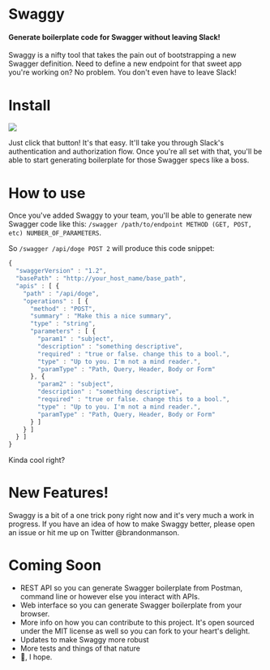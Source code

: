 # Swaggy

#### Generate boilerplate code for Swagger without leaving Slack!

Swaggy is a nifty tool that takes the pain out of bootstrapping a new Swagger definition. Need to define a new endpoint for that sweet app you're working on? No problem. You don't even have to leave Slack!

# Install

[![](https://platform.slack-edge.com/img/add_to_slack.png)](https://slack.com/oauth/authorize?scope=incoming-webhook,commands,bot,files%3Awrite%3Auser&client_id=4460641922.158836768032&redirect_uri=https://swagger-generator.herokuapp.com/authenticate/redirect)

Just click that button! It's that easy. It'll take you through Slack's authentication and authorization flow. Once you're all set with that, you'll be able to start generating boilerplate for those Swagger specs like a boss.

# How to use
Once you've added Swaggy to your team, you'll be able to generate new Swagger code like this:
`/swagger /path/to/endpoint METHOD (GET, POST, etc) NUMBER_OF_PARAMETERS`.

So `/swagger /api/doge POST 2` will produce this code snippet:

```javascript
{
  "swaggerVersion" : "1.2",
  "basePath" : "http://your_host_name/base_path",
  "apis" : [ {
    "path" : "/api/doge",
    "operations" : [ {
      "method" : "POST",
      "summary" : "Make this a nice summary",
      "type" : "string",
      "parameters" : [ {
        "param1" : "subject",
        "description" : "something descriptive",
        "required" : "true or false. change this to a bool.",
        "type" : "Up to you. I'm not a mind reader.",
        "paramType" : "Path, Query, Header, Body or Form"
      }, {
        "param2" : "subject",
        "description" : "something descriptive",
        "required" : "true or false. change this to a bool.",
        "type" : "Up to you. I'm not a mind reader.",
        "paramType" : "Path, Query, Header, Body or Form"
      } ]
    } ]
  } ]
}
```
Kinda cool right?
# New Features!
Swaggy is a bit of a one trick pony right now and it's very much a work in progress. If you have an idea of how to make Swaggy better, please open an issue or hit me up on Twitter @brandonmanson.
# Coming Soon
- REST API so you can generate Swagger boilerplate from Postman, command line or however else you interact with APIs.
- Web interface so you can generate Swagger boilerplate from your browser. 
- More info on how you can contribute to this project. It's open sourced under the MIT license as well so you can fork to your heart's delight.
- Updates to make Swaggy more robust
- More tests and things of that nature
- 🍺, I hope.
